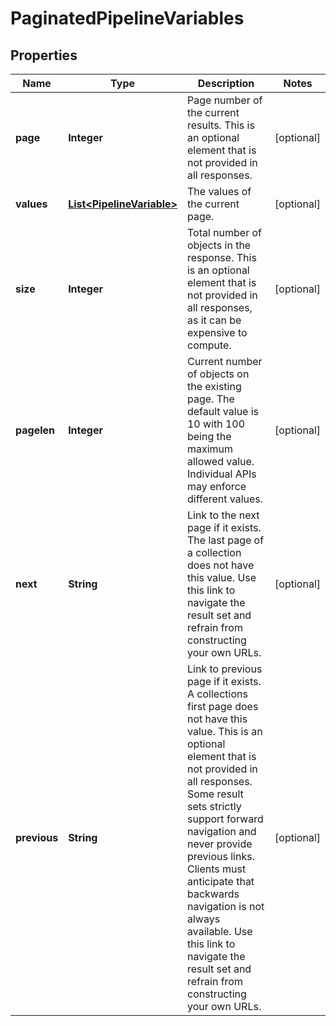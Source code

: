 # PaginatedPipelineVariables

## Properties
Name | Type | Description | Notes
------------ | ------------- | ------------- | -------------
**page** | **Integer** | Page number of the current results. This is an optional element that is not provided in all responses. |  [optional]
**values** | [**List&lt;PipelineVariable&gt;**](PipelineVariable.md) | The values of the current page. |  [optional]
**size** | **Integer** | Total number of objects in the response. This is an optional element that is not provided in all responses, as it can be expensive to compute. |  [optional]
**pagelen** | **Integer** | Current number of objects on the existing page. The default value is 10 with 100 being the maximum allowed value. Individual APIs may enforce different values. |  [optional]
**next** | **String** | Link to the next page if it exists. The last page of a collection does not have this value. Use this link to navigate the result set and refrain from constructing your own URLs. |  [optional]
**previous** | **String** | Link to previous page if it exists. A collections first page does not have this value. This is an optional element that is not provided in all responses. Some result sets strictly support forward navigation and never provide previous links. Clients must anticipate that backwards navigation is not always available. Use this link to navigate the result set and refrain from constructing your own URLs. |  [optional]
